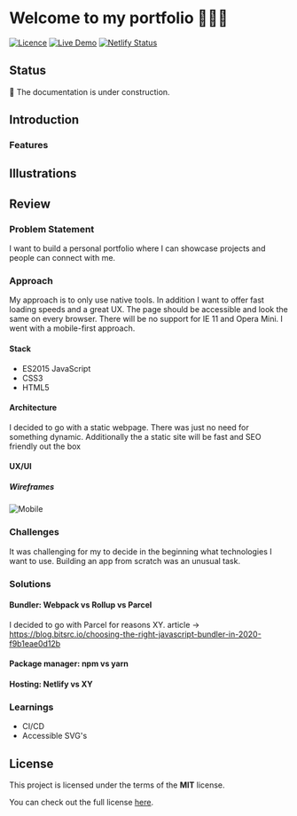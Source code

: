 # Welcome to my portfolio 👨🏽‍🎨
<!--replace `XY` with the real licence name-->
<!--![Current Version](https://img.shields.io/github/package-json/v/NoahLiechti/dev-portfolio?style=social)-->
[![Licence](https://img.shields.io/badge/License-MIT-green.svg?style=social)](https://github.com/NoahLiechti/dev-portfolio/blob/main/LICENSE)
[![Live Demo](https://img.shields.io/badge/Live&nbsp;Preview-Click&nbsp;Me-green.svg?style=social)](https://trusting-williams-929684.netlify.app)
[![Netlify Status](https://api.netlify.com/api/v1/badges/d759cd8d-4bbc-4016-b7fd-d6ff353d133c/deploy-status)](https://app.netlify.com/sites/youthful-jepsen-d75291/deploys)
## Status
🚧 The documentation is under construction. 
## Introduction
### Features
<!--e.g registration-->
## Illustrations
<!--e.g screenshots -->
## Review
### Problem Statement
I want to build a personal portfolio where I can showcase projects and people can connect with me.
### Approach
My approach is to only use native tools. In addition I want to offer fast loading speeds and a great UX. The page should be accessible and look the same on every browser. There will be no support for IE 11 and Opera Mini. I went with a mobile-first approach.
#### Stack
- ES2015 JavaScript
- CSS3
- HTML5
#### Architecture
I decided to go with a static webpage. There was just no need for something dynamic. Additionally the a static site will be fast and SEO friendly out the box
#### UX/UI
##### Wireframes
![Mobile](https://user-images.githubusercontent.com/38284563/130324938-b18676a9-61cf-4ae1-b93d-e218b246ff17.png)

### Challenges
It was challenging for my to decide in the beginning what technologies I want to use. Building an app from scratch was an unusual task. 
### Solutions
#### Bundler: Webpack vs Rollup vs Parcel
I decided to go with Parcel for reasons XY.
article -> https://blog.bitsrc.io/choosing-the-right-javascript-bundler-in-2020-f9b1eae0d12b
#### Package manager: npm vs yarn

#### Hosting: Netlify vs XY

### Learnings
- CI/CD
- Accessible SVG's
## License
This project is licensed under the terms of the **MIT** license.

You can check out the full license [here](https://github.com/NoahLiechti/dev-portfolio/blob/main/LICENSE).
